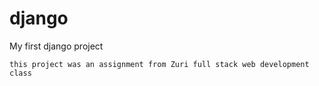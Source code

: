 # django
My first django project

    this project was an assignment from Zuri full stack web development class